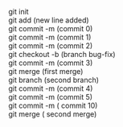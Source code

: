 git init <br>
git add (new line added)<br>
git commit -m (commit 0)<br>
git commit -m (commit 1)<br>
git commit -m (commit 2)<br>
git checkout -b (branch bug-fix)<br>
git commit -m (commit 3)<br>
git merge (first merge)<br>
git branch (second branch)<br>
git commit -m (commit 4)<br>
git commit -m (commit 5)<br>
git commit -m ( commit 10)<br>
git merge ( second merge)<br>
